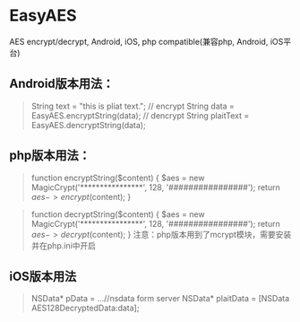 # EasyAES
AES encrypt/decrypt, Android, iOS, php compatible(兼容php, Android, iOS平台) 


## Android版本用法：
>String text = "this is pliat text.";
>// encrypt
>String data = EasyAES.encryptString(data);
>// dencrypt
>String plaitText = EasyAES.dencryptString(data);


## php版本用法：
>function encryptString($content) {
>        $aes = new MagicCrypt('****************', 128, '################');
>        return $aes->encrypt($content);
>}

>function decryptString($content) {
>        $aes = new MagicCrypt('****************', 128, '################');
>        return $aes->decrypt($content);
>}
注意：php版本用到了mcrypt模块，需要安装并在php.ini中开启


## iOS版本用法
>NSData* pData = ...//nsdata form server
>NSData* plaitData = [NSData AES128DecryptedData:data];